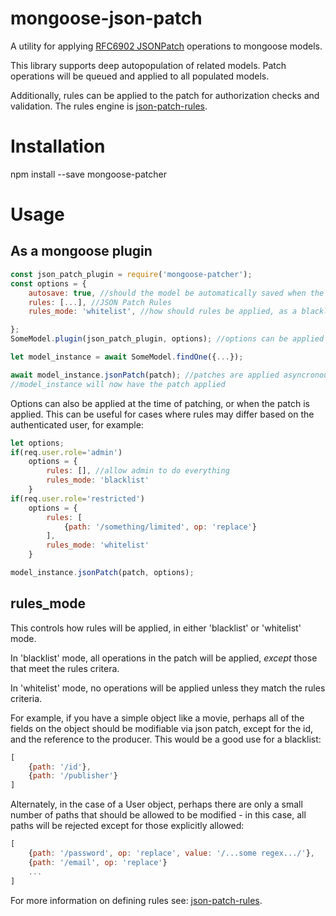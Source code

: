# mongoose-json-patch
A utility for applying [RFC6902 JSONPatch](https://tools.ietf.org/html/rfc6902) operations to mongoose models.

This library supports deep autopopulation of related models. Patch operations will be queued and applied to all populated models.

Additionally, rules can be applied to the patch for authorization checks and validation. The rules engine is [json-patch-rules](https://github.com/claytongulick/json-patch-rules).


# Installation
npm install --save mongoose-patcher

# Usage
## As a mongoose plugin
```javascript
const json_patch_plugin = require('mongoose-patcher');
const options = {
    autosave: true, //should the model be automatically saved when the patch is applied?
    rules: [...], //JSON Patch Rules
    rules_mode: 'whitelist', //how should rules be applied, as a blacklist or whitelist? more info below

};
SomeModel.plugin(json_patch_plugin, options); //options can be applied at the schema level, or when the patch is applied

let model_instance = await SomeModel.findOne({...});

await model_instance.jsonPatch(patch); //patches are applied asyncronously
//model_instance will now have the patch applied
```

Options can also be applied at the time of patching, or when the patch is applied. This can be useful for cases where rules may differ based on the authenticated user, for example:

```javascript
let options;
if(req.user.role='admin')
    options = {
        rules: [], //allow admin to do everything
        rules_mode: 'blacklist'
    }
if(req.user.role='restricted')
    options = {
        rules: [
            {path: '/something/limited', op: 'replace'}
        ],
        rules_mode: 'whitelist'
    }

model_instance.jsonPatch(patch, options);
```

## rules_mode
This controls how rules will be applied, in either 'blacklist' or 'whitelist' mode.

In 'blacklist' mode, all operations in the patch will be applied, *except* those that meet the rules critera.

In 'whitelist' mode, no operations will be applied unless they match the rules criteria.

For example, if you have a simple object like a movie, perhaps all of the fields on the object should be modifiable via
json patch, except for the id, and the reference to the producer. This would be a good use for a blacklist:

```javascript
[
    {path: '/id'},
    {path: '/publisher'}
]
```

Alternately, in the case of a User object, perhaps there are only a small number of paths that should be allowed to be modified - in this case, all paths will be rejected except for those explicitly allowed:

```javascript
[
    {path: '/password', op: 'replace', value: '/...some regex.../'},
    {path: '/email', op: 'replace'}
    ...
]
```

For more information on defining rules see: [json-patch-rules](https://github.com/claytongulick/json-patch-rules).




